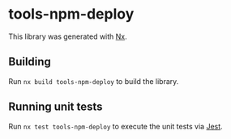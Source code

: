 # tools-npm-deploy

This library was generated with [Nx](https://nx.dev).

## Building

Run `nx build tools-npm-deploy` to build the library.

## Running unit tests

Run `nx test tools-npm-deploy` to execute the unit tests via [Jest](https://jestjs.io).
